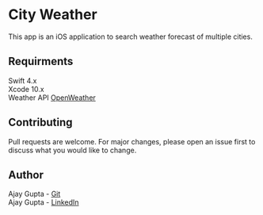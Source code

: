 # City Weather
This app is an iOS application to search weather forecast of multiple cities.
## Requirments
Swift 4.x  
Xcode 10.x  
Weather API [OpenWeather]( https://openweathermap.org/forecast5)   

## Contributing
Pull requests are welcome. For major changes, please open an issue first to discuss what you would like to change.
## Author

Ajay Gupta -  [Git](https://github.com/ajaygupta201010)   
Ajay Gupta -  [LinkedIn]( https://in.linkedin.com/in/ajay-gupta-6a4a5a5b)   
